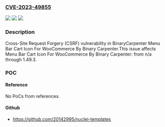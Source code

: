 ### [CVE-2023-49855](https://cve.mitre.org/cgi-bin/cvename.cgi?name=CVE-2023-49855)
![](https://img.shields.io/static/v1?label=Product&message=Menu%20Bar%20Cart%20Icon%20For%20WooCommerce%20By%20Binary%20Carpenter&color=blue)
![](https://img.shields.io/static/v1?label=Version&message=n%2Fa%3C%3D%201.49.3%20&color=brighgreen)
![](https://img.shields.io/static/v1?label=Vulnerability&message=CWE-352%20Cross-Site%20Request%20Forgery%20(CSRF)&color=brighgreen)

### Description

Cross-Site Request Forgery (CSRF) vulnerability in BinaryCarpenter Menu Bar Cart Icon For WooCommerce By Binary Carpenter.This issue affects Menu Bar Cart Icon For WooCommerce By Binary Carpenter: from n/a through 1.49.3.

### POC

#### Reference
No PoCs from references.

#### Github
- https://github.com/20142995/nuclei-templates

